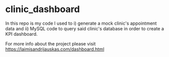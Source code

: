 # clinic_dashboard
In this repo is my code I used to i) generate a mock clinic's appointment data and ii) MySQL code to query said clinic's database in order to create a KPI dashboard.

For more info about the project please visit https://laimisandrijauskas.com/dashboard.html
